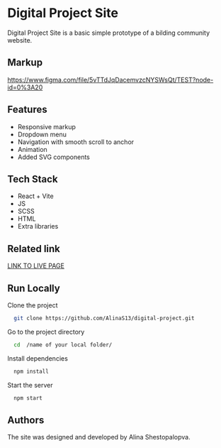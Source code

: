 # Digital Project Site

Digital Project Site is a basic simple prototype of a bilding community website.

## Markup

https://www.figma.com/file/5vTTdJqDacemvzcNYSWsQt/TEST?node-id=0%3A20

## Features

- Responsive markup
- Dropdown menu
- Navigation with smooth scroll to anchor
- Animation
- Added SVG components

## Tech Stack

- React + Vite
- JS
- SCSS
- HTML
- Extra libraries

## Related link

[LINK TO LIVE PAGE](https://alinas13.github.io/digital-project/)

## Run Locally

Clone the project

```bash
  git clone https://github.com/AlinaS13/digital-project.git
```

Go to the project directory

```bash
  cd  /name of your local folder/
```

Install dependencies

```bash
  npm install
```

Start the server

```bash
  npm start
```

## Authors

The site was designed and developed by Alina Shestopalopva.
